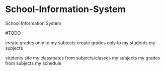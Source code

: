# School-Information-System
School Information System

#TODO

create grades only to my subjects
create grades only to my students
my subjects

students site
my classmates from subjects/classes
my subjects
my grades from subjects
my schedule



